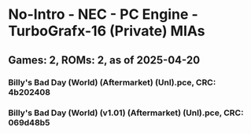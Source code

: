 # No-Intro - NEC - PC Engine - TurboGrafx-16 (Private) MIAs
## Games: 2, ROMs: 2, as of 2025-04-20

### Billy's Bad Day (World) (Aftermarket) (Unl).pce, CRC: 4b202408
### Billy's Bad Day (World) (v1.01) (Aftermarket) (Unl).pce, CRC: 069d48b5
